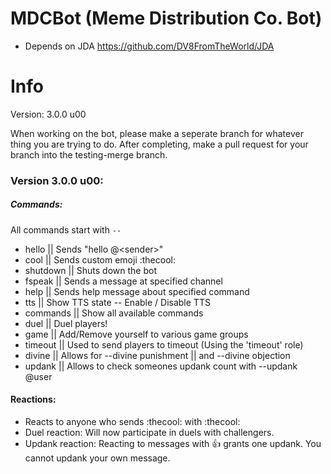 # MDCBot (Meme Distribution Co. Bot)
- Depends on JDA https://github.com/DV8FromTheWorld/JDA

# Info
Version: 3.0.0 u00

When working on the bot, please make a seperate branch for whatever thing you are trying to do. After completing, make a pull request for your branch into the testing-merge branch.

### Version 3.0.0 u00:

##### Commands:
All commands start with `--`
* hello || Sends \"hello @\<sender>\"
* cool || Sends custom emoji :thecool:
* shutdown || Shuts down the bot
* fspeak || Sends a message at specified channel
* help || Sends help message about specified command
* tts || Show TTS state -- Enable / Disable TTS
* commands || Show all available commands
* duel || Duel players!
* game || Add/Remove yourself to various game groups
* timeout || Used to send players to timeout (Using the 'timeout' role)
* divine || Allows for --divine punishment || and --divine objection
* updank || Allows to check someones updank count with --updank @user

#### Reactions:
* Reacts to anyone who sends :thecool: with :thecool:
* Duel reaction: Will now participate in duels with challengers.
* Updank reaction: Reacting to messages with :+1: grants one updank. You cannot updank your own message.
